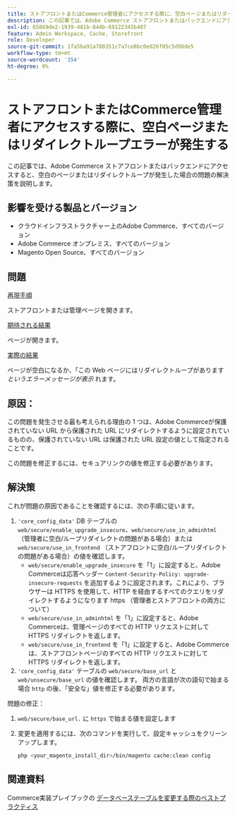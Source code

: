 ```yaml
---
title: ストアフロントまたはCommerce管理者にアクセスする際に、空白ページまたはリダイレクトループエラーが発生する
description: この記事では、Adobe Commerce ストアフロントまたはバックエンドにアクセスすると、空白のページまたはリダイレクトループが発生した場合の問題の解決策を説明します。
exl-id: 65869de2-1939-481b-844b-69122345b407
feature: Admin Workspace, Cache, Storefront
role: Developer
source-git-commit: 1fa5ba91a788351c7a7ce8bc0e826f05c5d98de5
workflow-type: tm+mt
source-wordcount: '354'
ht-degree: 0%

---
```


# ストアフロントまたはCommerce管理者にアクセスする際に、空白ページまたはリダイレクトループエラーが発生する

この記事では、Adobe Commerce ストアフロントまたはバックエンドにアクセスすると、空白のページまたはリダイレクトループが発生した場合の問題の解決策を説明します。

## 影響を受ける製品とバージョン

* クラウドインフラストラクチャー上のAdobe Commerce、すべてのバージョン
* Adobe Commerce オンプレミス、すべてのバージョン
* Magento Open Source、すべてのバージョン

## 問題

<u> 再現手順 </u>

ストアフロントまたは管理ページを開きます。

<u> 期待される結果 </u>

ページが開きます。

<u> 実際の結果 </u>

ページが空白になるか、「この Web ページにはリダイレクトループがあります *というエラーメッセージが表示* れます。

## 原因：

この問題を発生させる最も考えられる理由の 1 つは、Adobe Commerceが保護されていない URL から保護された URL にリダイレクトするように設定されているものの、保護されていない URL は保護された URL 設定の値として指定されることです。

この問題を修正するには、セキュアリンクの値を修正する必要があります。

## 解決策

これが問題の原因であることを確認するには、次の手順に従います。

1. `'core_config_data'` DB テーブルの `web/secure/enable_upgrade_insecure`、`web/secure/use_in_adminhtml` （管理者に空白/ループリダイレクトの問題がある場合）または `web/secure/use_in_frontend` （ストアフロントに空白/ループリダイレクトの問題がある場合）の値を確認します。
   * `web/secure/enable_upgrade_insecure` を「1」に設定すると、Adobe Commerceは応答ヘッダー `Content-Security-Policy: upgrade-insecure-requests` を追加するように設定されます。これにより、ブラウザーは HTTPS を使用して、HTTP を経由するすべてのクエリをリダイレクトするようになります
https （管理者とストアフロントの両方について）
   * `web/secure/use_in_adminhtml` を「1」に設定すると、Adobe Commerceは、管理ページのすべての HTTP リクエストに対して HTTPS リダイレクトを返します。
   * `web/secure/use_in_frontend` を「1」に設定すると、Adobe Commerceは、ストアフロントページのすべての HTTP リクエストに対して HTTPS リダイレクトを返します。
1. `'core_config_data'` テーブルの `web/secure/base_url` と `web/unsecure/base_url` の値を確認します。 両方の言語が次の語句で始まる場合    `http` の後、「安全な」値を修正する必要があります。

問題の修正：

1. `web/secure/base_url.` に `https` で始まる値を設定します
1. 変更を適用するには、次のコマンドを実行して、設定キャッシュをクリーンアップします。

   ```bash
   php <your_magento_install_dir>/bin/magento cache:clean config
   ```

## 関連資料

Commerce実装プレイブックの [ データベーステーブルを変更する際のベストプラクティス ](https://experienceleague.adobe.com/ja/docs/commerce-operations/implementation-playbook/best-practices/development/modifying-core-and-third-party-tables#why-adobe-recommends-avoiding-modifications)
